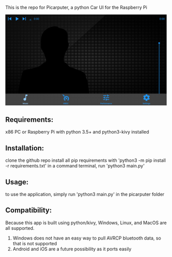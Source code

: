 This is the repo for Picarputer, a python Car UI for the Raspberry Pi

![Picarputer Interface](https://raw.githubusercontent.com/MimTiller/Picarputer/master/picarputer.PNG)


## Requirements:
x86 PC or Raspberry Pi with python 3.5+ and python3-kivy installed

## Installation:
clone the github repo
install all pip requirements with 'python3 -m pip install -r requirements.txt'
in a command terminal, run 'python3 main.py'

## Usage:
to use the application, simply run
'python3 main.py' in the picarputer folder

## Compatibility:
Because this app is built using python/kivy, Windows, Linux, and MacOS are all supported.
1. Windows does not have an easy way to pull AVRCP bluetooth data, so that is not supported
2. Android and iOS are a future possibility as it ports easily
